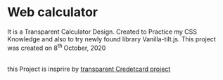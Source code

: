 # Web calculator

It is a Transparent Calculator Design. Created to Practice my CSS Knowledge and also to try newly found library Vanilla-tilt.js. This project was created on 8<sup>th </sup> October, 2020

<br>
this Project is insprire by  
<a href="https://www.youtube.com/watch?v=8UWkR1H5E4o" > transparent Credetcard project </a>